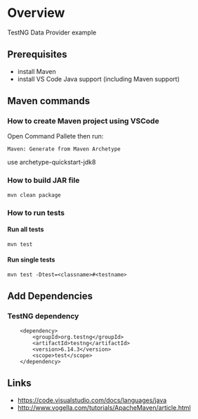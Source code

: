 # Overview
TestNG Data Provider example

## Prerequisites

* install Maven
* install VS Code Java support (including Maven support)

## Maven commands

### How to create Maven project using VSCode

Open Command Pallete then run:

`Maven: Generate from Maven Archetype`

use archetype-quickstart-jdk8

### How to build JAR file

`mvn clean package`

### How to run tests

#### Run all tests
`mvn test`

#### Run single tests
`mvn test -Dtest=<classname>#<testname>`

## Add Dependencies

### TestNG dependency

        <dependency>
            <groupId>org.testng</groupId>
            <artifactId>testng</artifactId>
            <version>6.14.3</version>
            <scope>test</scope>
        </dependency>


## Links

* https://code.visualstudio.com/docs/languages/java
* http://www.vogella.com/tutorials/ApacheMaven/article.html
